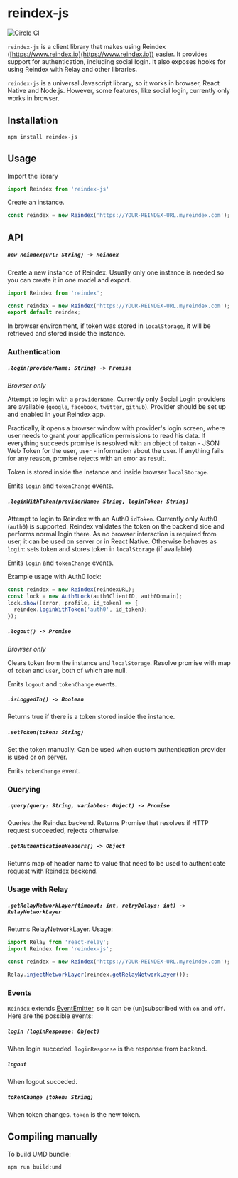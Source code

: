 # reindex-js

[![Circle CI](https://circleci.com/gh/reindexio/reindex-js.svg?style=svg&circle-token=1f82afd0b2c01310887098f125fa8a9b3980f1ea)](https://circleci.com/gh/reindexio/reindex-js)

`reindex-js` is a client library that makes using Reindex
([https://www.reindex.io](https://www.reindex.io)) easier. It provides
support for authentication, including social login. It also exposes hooks for
using Reindex with Relay and other libraries.

`reindex-js` is a universal Javascript library, so it works in browser, React
Native and Node.js. However, some features, like social login, currently only
works in browser.

## Installation

```
npm install reindex-js
```

## Usage

Import the library

```js
import Reindex from 'reindex-js'
```

Create an instance.

```js
const reindex = new Reindex('https://YOUR-REINDEX-URL.myreindex.com');
```

## API

##### `new Reindex(url: String) -> Reindex`

Create a new instance of Reindex. Usually only one instance is needed so you can
create it in one model and export.

```js
import Reindex from 'reindex';

const reindex = new Reindex('https://YOUR-REINDEX-URL.myreindex.com');
export default reindex;
```

In browser environment, if token was stored in `localStorage`, it will be
retrieved and stored inside the instance.

### Authentication

##### `.login(providerName: String) -> Promise`

*Browser only*

Attempt to login with a `providerName`. Currently only Social Login providers
are available (`google`, `facebook`, `twitter`, `github`). Provider should be
set up and enabled in your Reindex app.

Practically, it opens a browser window with provider's login screen, where user
needs to grant your application permissions to read his data. If everything
succeeds promise is resolved with an object of `token` - JSON Web Token for the
user, `user` - information about the user. If anything fails for any reason,
promise rejects with an error as result.

Token is stored inside the instance and inside browser `localStorage`.

Emits `login` and `tokenChange` events.

##### `.loginWithToken(providerName: String, loginToken: String)`

Attempt to login to Reindex with an Auth0 `idToken`.
Currently only Auth0 (`auth0`) is supported. Reindex validates the token on
the backend side and performs normal login there. As no browser interaction is
required from user, it can be used on server or in React Native.
Otherwise behaves as `login`: sets token and stores token in `localStorage`
(if available).

Emits `login` and `tokenChange` events.

Example usage with Auth0 lock:

```js
const reindex = new Reindex(reindexURL);
const lock = new Auth0Lock(auth0ClientID, auth0Domain);
lock.show((error, profile, id_token) => {
  reindex.loginWithToken('auth0', id_token);
});
```

##### `.logout() -> Promise`

*Browser only*

Clears token from the instance and `localStorage`. Resolve promise with map
of `token` and `user`, both of which are null.

Emits `logout` and `tokenChange` events.

##### `.isLoggedIn() -> Boolean`

Returns true if there is a token stored inside the instance.

##### `.setToken(token: String)`

Set the token manually. Can be used when custom authentication provider is used
or on server.

Emits `tokenChange` event.

### Querying

##### `.query(query: String, variables: Object) -> Promise`

Queries the Reindex backend. Returns Promise that resolves if HTTP request
succeeded, rejects otherwise.

##### `.getAuthenticationHeaders() -> Object`

Returns map of header name to value that need to be used to authenticate request
with Reindex backend.

### Usage with Relay

##### `.getRelayNetworkLayer(timeout: int, retryDelays: int) -> RelayNetworkLayer`

Returns RelayNetworkLayer. Usage:

```js
import Relay from 'react-relay';
import Reindex from 'reindex-js';

const reindex = new Reindex('https://YOUR-REINDEX-URL.myreindex.com');

Relay.injectNetworkLayer(reindex.getRelayNetworkLayer());
```

### Events

`Reindex` extends [EventEmitter](https://nodejs.org/api/events.html), so it
can be (un)subscribed with `on` and `off`. Here are the possible events:

##### `login (loginResponse: Object)`

When login succeded. `loginResponse` is the response from backend.

##### `logout`

When logout succeded.

##### `tokenChange (token: String)`

When token changes. `token` is the new token.

## Compiling manually

To build UMD bundle:

```
npm run build:umd
```

